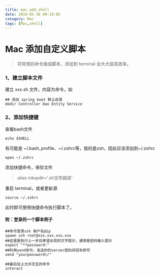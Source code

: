 ```yaml
---
title: mac_add_shell
date: 2018-05-30 09:19:05
category: Mac
tags: [Mac,shell]
---
```


# Mac 添加自定义脚本

> 将常用的命令做成脚本，添加到 terminal 会大大提高效率。

### 1、建立脚本文件

建立 xxx.sh 文件，内容为命令，如

```
## 添加 spring boot 默认目录
mkdir Controller Dao Entity Service
```

### 2、添加快捷键

查看bash文件

```
echo $SHELL
```
有可能是 ~/.bash_profile、~/.zshrc等，我的是zsh，因此应该添加到~/.zshrc

```
open ~/.zshrc
```

添加快捷命令，保存文件

> alias mkspdir='.sh文件路径'

重启 terminal，或者更新源

```
source ~/.zshrc
```

此时即可使用快捷命令执行脚本了。


#### 附：登录的一个脚本例子

```
##命令登录ssh 用户名@ip
spawn ssh root@xxx.xxx.xxx.xxx
##这里是执行上一步后希望出现的文字提示，通常是密码输入提示
expect "**password:"
##利用send命令，发送你的server密码并回车即可
send "yourpassword\r"

##最后加上允许交互的命令
interact
```
